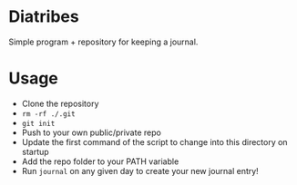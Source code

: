 # Diatribes

Simple program + repository for keeping a journal.

# Usage

* Clone the repository
* `rm -rf ./.git`
* `git init`
* Push to your own public/private repo
* Update the first command of the script to change into this directory on startup
* Add the repo folder to your PATH variable
* Run `journal` on any given day to create your new journal entry!
